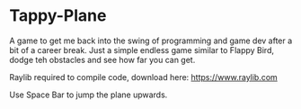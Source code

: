 # Tappy-Plane

A game to get me back into the swing of programming and game dev after a bit of a career break. Just a simple endless game similar to Flappy Bird, dodge teh obstacles and see how far you can get.

Raylib required to compile code, download here: https://www.raylib.com

Use Space Bar to jump the plane upwards.
